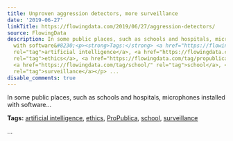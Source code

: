 ```yaml
---
title: Unproven aggression detectors, more surveillance
date: '2019-06-27'
linkTitle: https://flowingdata.com/2019/06/27/aggression-detectors/
source: FlowingData
description: In some public places, such as schools and hospitals, microphones installed
  with software&#8230;<p><strong>Tags:</strong> <a href="https://flowingdata.com/tag/artificial-intelligence/"
  rel="tag">artificial intelligence</a>, <a href="https://flowingdata.com/tag/ethics/"
  rel="tag">ethics</a>, <a href="https://flowingdata.com/tag/propublica/" rel="tag">ProPublica</a>,
  <a href="https://flowingdata.com/tag/school/" rel="tag">school</a>, <a href="https://flowingdata.com/tag/surveillance/"
  rel="tag">surveillance</a></p> ...
disable_comments: true
---
```

In some public places, such as schools and hospitals, microphones installed with software&#8230;<p><strong>Tags:</strong> <a href="https://flowingdata.com/tag/artificial-intelligence/" rel="tag">artificial intelligence</a>, <a href="https://flowingdata.com/tag/ethics/" rel="tag">ethics</a>, <a href="https://flowingdata.com/tag/propublica/" rel="tag">ProPublica</a>, <a href="https://flowingdata.com/tag/school/" rel="tag">school</a>, <a href="https://flowingdata.com/tag/surveillance/" rel="tag">surveillance</a></p> ...